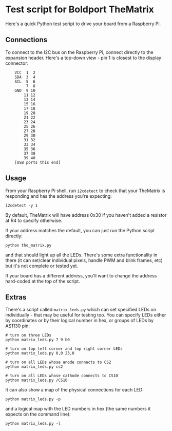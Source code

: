 # Test script for Boldport TheMatrix

Here's a quick Python test script to drive your board from a Raspberry Pi.

## Connections

To connect to the I2C bus on the Raspberry Pi, connect directly to the
expansion header. Here's a top-down view - pin 1 is closest to the display
connector:

        VCC  1  2
        SDA  3  4
        SCL  5  6
             7  8
        GND  9 10
            11 12
            13 14
            15 16
            17 18
            19 20
            21 22
            23 24
            25 26
            27 28
            29 30
            31 32
            33 34
            35 36
            37 38
            39 40
        [USB ports this end]

## Usage

From your Raspberry Pi shell, run `i2cdetect` to check that your TheMatrix is
responding and has the address you're expecting:

    i2cdetect -y 1

By default, TheMatrix will have address 0x30 if you haven't added a resistor at
R4 to specify otherwise.

If your address matches the default, you can just run the Python script
directly:

    python the_matrix.py

and that should light up all the LEDs. There's some extra functionality in
there (it can set/clear individual pixels, handle PWM and blink frames, etc)
but it's not complete or tested yet.

If your board has a different address, you'll want to change the address
hard-coded at the top of the script.

## Extras

There's a script called `matrix_leds.py` which can set specified LEDs on
individually - that may be useful for testing too. You can specify LEDs either
by coordinates or by their logical number in hex, or groups of LEDs by AS1130
pin:

    # turn on three LEDs
    python matrix_leds.py 7 9 b0

    # turn on top left corner and top right corner LEDs
    python matrix_leds.py 0,0 23,0

    # turn on all LEDs whose anode connects to CS2
    python matrix_leds.py cs2

    # turn on all LEDs whose cathode connects to CS10
    python matrix_leds.py /CS10

It can also show a map of the physical connections for each LED:

    python matrix_leds.py -p

and a logical map with the LED numbers in hex (the same numbers it expects on
the command line):

    python matrix_leds.py -l

